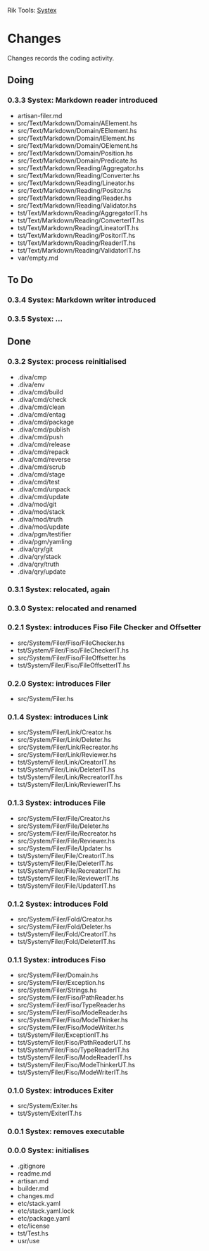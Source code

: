 Rik Tools: [Systex](readme.md)



# Changes
Changes records the coding activity. 


## Doing

### 0.3.3 Systex: Markdown reader introduced
* artisan-filer.md
* src/Text/Markdown/Domain/AElement.hs
* src/Text/Markdown/Domain/EElement.hs
* src/Text/Markdown/Domain/IElement.hs
* src/Text/Markdown/Domain/OElement.hs
* src/Text/Markdown/Domain/Position.hs
* src/Text/Markdown/Domain/Predicate.hs
* src/Text/Markdown/Reading/Aggregator.hs
* src/Text/Markdown/Reading/Converter.hs
* src/Text/Markdown/Reading/Lineator.hs
* src/Text/Markdown/Reading/Positor.hs
* src/Text/Markdown/Reading/Reader.hs
* src/Text/Markdown/Reading/Validator.hs
* tst/Text/Markdown/Reading/AggregatorIT.hs
* tst/Text/Markdown/Reading/ConverterIT.hs
* tst/Text/Markdown/Reading/LineatorIT.hs
* tst/Text/Markdown/Reading/PositorIT.hs
* tst/Text/Markdown/Reading/ReaderIT.hs
* tst/Text/Markdown/Reading/ValidatorIT.hs
* var/empty.md


## To Do

### 0.3.4 Systex: Markdown writer introduced

### 0.3.5 Systex: ...


## Done

### 0.3.2 Systex: process reinitialised
* .diva/cmp
* .diva/env
* .diva/cmd/build
* .diva/cmd/check
* .diva/cmd/clean
* .diva/cmd/entag
* .diva/cmd/package
* .diva/cmd/publish
* .diva/cmd/push
* .diva/cmd/release
* .diva/cmd/repack
* .diva/cmd/reverse
* .diva/cmd/scrub
* .diva/cmd/stage
* .diva/cmd/test
* .diva/cmd/unpack
* .diva/cmd/update
* .diva/mod/git
* .diva/mod/stack
* .diva/mod/truth
* .diva/mod/update
* .diva/pgm/testifier
* .diva/pgm/yamling
* .diva/qry/git
* .diva/qry/stack
* .diva/qry/truth
* .diva/qry/update

### 0.3.1 Systex: relocated, again

### 0.3.0 Systex: relocated and renamed

### 0.2.1 Systex: introduces Fiso File Checker and Offsetter
* src/System/Filer/Fiso/FileChecker.hs
* tst/System/Filer/Fiso/FileCheckerIT.hs
* src/System/Filer/Fiso/FileOffsetter.hs
* tst/System/Filer/Fiso/FileOffsetterIT.hs

### 0.2.0 Systex: introduces Filer
* src/System/Filer.hs

### 0.1.4 Systex: introduces Link
* src/System/Filer/Link/Creator.hs
* src/System/Filer/Link/Deleter.hs
* src/System/Filer/Link/Recreator.hs
* src/System/Filer/Link/Reviewer.hs
* tst/System/Filer/Link/CreatorIT.hs
* tst/System/Filer/Link/DeleterIT.hs
* tst/System/Filer/Link/RecreatorIT.hs
* tst/System/Filer/Link/ReviewerIT.hs

### 0.1.3 Systex: introduces File
* src/System/Filer/File/Creator.hs
* src/System/Filer/File/Deleter.hs
* src/System/Filer/File/Recreator.hs
* src/System/Filer/File/Reviewer.hs
* src/System/Filer/File/Updater.hs
* tst/System/Filer/File/CreatorIT.hs
* tst/System/Filer/File/DeleterIT.hs
* tst/System/Filer/File/RecreatorIT.hs
* tst/System/Filer/File/ReviewerIT.hs
* tst/System/Filer/File/UpdaterIT.hs

### 0.1.2 Systex: introduces Fold
* src/System/Filer/Fold/Creator.hs
* src/System/Filer/Fold/Deleter.hs
* tst/System/Filer/Fold/CreatorIT.hs
* tst/System/Filer/Fold/DeleterIT.hs

### 0.1.1 Systex: introduces Fiso
* src/System/Filer/Domain.hs
* src/System/Filer/Exception.hs
* src/System/Filer/Strings.hs
* src/System/Filer/Fiso/PathReader.hs
* src/System/Filer/Fiso/TypeReader.hs
* src/System/Filer/Fiso/ModeReader.hs
* src/System/Filer/Fiso/ModeThinker.hs
* src/System/Filer/Fiso/ModeWriter.hs
* tst/System/Filer/ExceptionIT.hs
* tst/System/Filer/Fiso/PathReaderUT.hs
* tst/System/Filer/Fiso/TypeReaderIT.hs
* tst/System/Filer/Fiso/ModeReaderIT.hs
* tst/System/Filer/Fiso/ModeThinkerUT.hs
* tst/System/Filer/Fiso/ModeWriterIT.hs

### 0.1.0 Systex: introduces Exiter
* src/System/Exiter.hs
* tst/System/ExiterIT.hs

### 0.0.1 Systex: removes executable

### 0.0.0 Systex: initialises
* .gitignore
* readme.md
* artisan.md
* builder.md
* changes.md
* etc/stack.yaml
* etc/stack.yaml.lock
* etc/package.yaml
* etc/license
* tst/Test.hs
* usr/use
